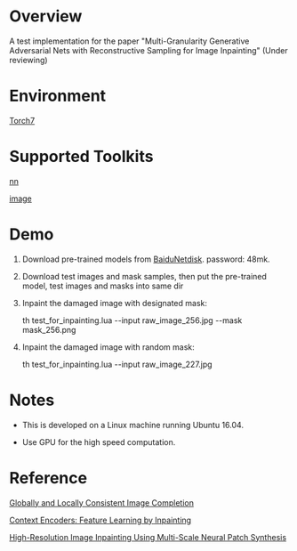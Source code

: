 # Overview

  A test implementation for the paper "Multi-Granularity Generative Adversarial Nets with Reconstructive Sampling for Image Inpainting" (Under reviewing)

# Environment

  [Torch7](http://torch.ch/docs/getting-started.html)

# Supported Toolkits
  
  [nn](https://github.com/torch/nn)
  
  [image](https://github.com/torch/image)

# Demo
  
  1. Download pre-trained models from [BaiduNetdisk](https://pan.baidu.com/s/1ilBXZUZlACeChzE9w-zRxQ). password: 48mk.

  2. Download test images and mask samples, then put the pre-trained model, test images and masks into same dir

  3. Inpaint the damaged image with designated mask:
     
     th test_for_inpainting.lua --input raw_image_256.jpg --mask mask_256.png

  4. Inpaint the damaged image with random mask:

     th test_for_inpainting.lua --input raw_image_227.jpg

# Notes
- This is developed on a Linux machine running Ubuntu 16.04.

- Use GPU for the high speed computation.

# Reference
[Globally and Locally Consistent Image Completion](https://github.com/satoshiiizuka/siggraph2017_inpainting)

[Context Encoders: Feature Learning by Inpainting](https://github.com/pathak22/context-encoder)

[High-Resolution Image Inpainting Using Multi-Scale Neural Patch Synthesis](https://github.com/leehomyc/Faster-High-Res-Neural-Inpainting)
